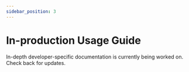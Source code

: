 ```yaml
---
sidebar_position: 3
---
```


# In-production Usage Guide

In-depth developer-specific documentation is currently being worked on. Check back for updates.